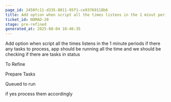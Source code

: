 ```yaml
---
page_id: 2450fc11-d335-8011-95f1-ce93769118b6
title: Add option when script all the times listens in the 1 minut periods if there any tasks to process
ticket_id: NOMAD-20
stage: pre-refined
generated_at: 2025-08-04 10:46:35
---
```


Add option when script all the times listens in the 1 minute periods if there any tasks to process, app should be running all the time and we should be checking if there are tasks in status


To Refine

Prepare Tasks

Queued to run 

if yes process them accordingly 